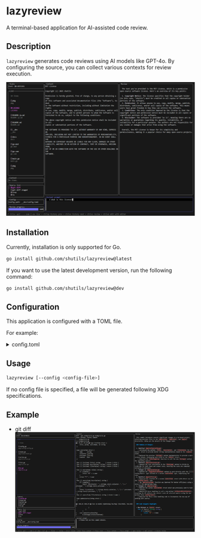 # lazyreview

A terminal-based application for AI-assisted code review.

## Description

`lazyreview` generates code reviews using AI models like GPT-4o. By configuring the source, you can collect various contexts for review execution.

![image](docs/assets/images/application_top.PNG)

## Installation

Currently, installation is only supported for Go.

```sh
go install github.com/shutils/lazyreview@latest
```

If you want to use the latest development version, run the following command:

```sh
go install github.com/shutils/lazyreview@dev
```

## Configuration

This application is configured with a TOML file.

For example:

<details><summary>config.toml</summary><div>

```toml
type = "azure" # "openai" or "azure". If not set, "openai" is used.
key = "<your-key>" # API key to use.
endpoint = "<your-endpoint>" # AI endpoint. Required only when type is "azure".
version = "<your-version>"  # AI version to use. Required only when type is "azure".
model = "<your-model>" # Model to use. Defaults to "gpt-4o-mini".
target = "." # Target directory when collecting items. Used if collector is not set.
output = "reviews.json" # File to output review results. If not set, output follows XDG specifications.
ignores = [".git"] # Default filters for collected items.

# Prompt for AI. Used only if instant or source-specific prompts are not specified.
prompt = '''
You are a code reviewer. Please review the user's code based on the following points.

1. Code quality
2. Code readability
3. Code efficiency
4. Code security
5. Code maintainability
6. Code scalability
7. Typos and bugs

Please provide appropriate suggestions in Markdown format when answering.
'''
max_tokens = 2000 # Maximum tokens allowed for AI.
glamour = "dark" # Display style for review results. Currently supports "dark", "light", "".
opener = "nvim" # Command used to open reviews or input prompts.

[modelCost]
input = 0.15 # $ per 1M tokens
output = 0.6 # $ per 1M tokens

# Source settings for collecting items.
[[sources]]
name = "git diff" # Unique name.
enabled = false # Whether to use this source. Can be toggled via TUI.
collector = "git diff --name-only" # Command to collect items. Output is converted into items line by line.
previewer = "git diff" # Command to preview items.

[[sources]]
name = "git diff staged"
enabled = false
collector = "git diff --name-only --cached"
previewer = "git diff --staged"

[[sources]]
name = "grep main.go"
enabled = false
collector = ["sh", "-c", "ls | grep main.go"] # Commands can be passed as an array. Use this format for piping.
previewer = "cat"

[[sources]]
name = "docker ps"
enabled = false
collector = 'docker ps --format "{{.Names}}"' # Retrieve only names.
previewer = "docker logs"
```
</div></details>

## Usage

```sh
lazyreview [--config <config-file>]
```

If no config file is specified, a file will be generated following XDG specifications.

## Example

- git diff
  ![image](docs/assets/images/git_diff_summary.PNG)

